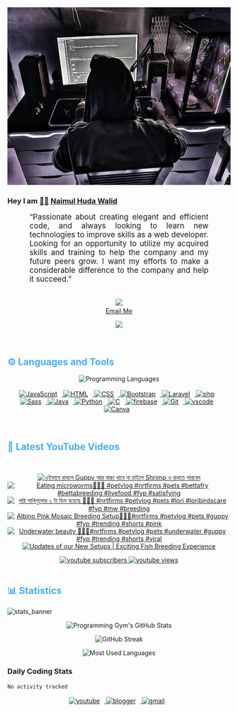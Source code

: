 <!-- ![github_cover_banner](https://www.digitalsolutionservices.com/img/services/web%20development.gif)-->

<div align="center" style="display:block;">
    <img height="400px" width="100%" alt="github cover banner" src="https://raw.githubusercontent.com/NaimulHudaWalid/NaimulHudaWalid/main/272276268_3114779035434264_920860974401480824_n.jpg"/> 
</div>

### Hey I am [👨🏻‍][facebook] [Naimul Huda Walid][youtube]



<p align:"center" style="text-align: justify; margin: 0 50px; font-size: 17px;" >
   “Passionate about creating elegant and efficient code, and always looking to learn new technologies to improve skills as a web developer. Looking for an opportunity to utilize my acquired skills and training to help the company and my future peers grow. I want my efforts to make a considerable difference to the company and help it succeed.”
<br>
<br>
<div align="center">

![](https://visitor-badge.glitch.me/badge?page_id=NaimulHudaWalid)
    <br />
[Email Me](mailto:dev.naimulhuda@gmail.com)
</div>
</p>
<!-- Typing SVG by DenverCoder1 - https://github.com/DenverCoder1/readme-typing-svg -->
<p align="center">
<!--   <a href="https://github.com/DenverCoder1/readme-typing-svg"> -->
    <img src="https://readme-typing-svg.herokuapp.com?color=E22FE4&width=380&height=45&lines=Open-Source+Enthusiast;Learning+In+Public;Empowering+Others;Nice+To+Meet+You+...&center=true"></a>

</p>
<br>
<!-- Languages and Tools -->

<h2 style="color: #44AEFB">⚙️ Languages and Tools</h2>
<div align="center" style="display:block;">
    <img width="100px" alt="Programming Languages" src="https://user-images.githubusercontent.com/78341798/194531121-47b0119a-ce00-439d-b586-125f86acb098.png"/> 
</div>
<br>   
<!-- Icons Resources -->
<!-- https://devicon.dev/ -->
<!-- https://cdn.jsdelivr.net/npm/simple-icons@v3/icons/ -->
<div align="center">
  <a href="https://developer.mozilla.org/en-US/docs/Web/JavaScript" target="_blank" rel="noreferrer">
      <img  alt="JavaScript" height="50px" style="padding-right:10px;" src="https://cdn.jsdelivr.net/gh/devicons/devicon/icons/javascript/javascript-plain.svg"/>
  </a>
  
 
  <a href="https://developer.mozilla.org/en-US/docs/Web/HTML" target="_blank" rel="noreferrer">
      <img  alt="HTML" height="50px" style="padding-right:10px;" src="https://cdn.jsdelivr.net/gh/devicons/devicon/icons/html5/html5-original.svg"/>
  </a>
  <a href="https://developer.mozilla.org/en-US/docs/Web/CSS" target="_blank" rel="noreferrer">
      <img  alt="CSS" height="50px" style="padding-right:10px;" src="https://cdn.jsdelivr.net/gh/devicons/devicon/icons/css3/css3-original.svg"/>
  </a>
  <a href="https://getbootstrap.com/" target="_blank" rel="noreferrer">
      <img  alt="Bootstrap" height="50px" style="padding-right:10px;" src="https://cdn.jsdelivr.net/gh/devicons/devicon/icons/bootstrap/bootstrap-original.svg"/>
  </a> 
  <a href="https://laravel.com/" target="_blank" rel="noreferrer">
      <img  alt="Laravel" height="50px" style="padding-right:10px;" src="https://cdn.jsdelivr.net/gh/devicons/devicon/icons/laravel/laravel-plain.svg"/>
  </a>
  <a href="https://www.php.net/" target="_blank" rel="noreferrer">
      <img  alt="php" height="50px" style="padding-right:10px;" src="https://cdn.jsdelivr.net/gh/devicons/devicon/icons/php/php-original.svg"/>
  </a>
  <a href="https://sass-lang.com/" target="_blank" rel="noreferrer">
      <img  alt="Sass" height="50px" style="padding-right:10px;" src="https://cdn.jsdelivr.net/gh/devicons/devicon/icons/sass/sass-original.svg"/>
  </a>
  <a href="https://www.java.com/en/" target="_blank" rel="noreferrer">
      <img  alt="Java" height="50px" style="padding-right:10px;" src="https://cdn.jsdelivr.net/gh/devicons/devicon/icons/java/java-original.svg"/>
  </a>    
  <a href="https://www.python.org/" target="_blank" rel="noreferrer">
      <img  alt="Python" height="50px" style="padding-right:10px;" src="https://cdn.jsdelivr.net/gh/devicons/devicon/icons/python/python-original.svg"/>
  </a>
  <a href="https://www.cprogramming.com/" target="_blank" rel="noreferrer">
      <img  alt="C" height="50px" style="padding-right:10px;" src="https://cdn.jsdelivr.net/gh/devicons/devicon/icons/c/c-original.svg"/>
  </a>
  
  <a href="https://firebase.google.com/" target="_blank" rel="noreferrer">
      <img  alt="firebase" height="50px" style="padding-right:10px;" src="https://cdn.jsdelivr.net/gh/devicons/devicon/icons/firebase/firebase-plain.svg"/>
  </a>
 
  <a href="https://git-scm.com/" target="_blank" rel="noreferrer">
      <img  alt="Git" height="50px" style="padding-right:10px;" src="https://cdn.jsdelivr.net/gh/devicons/devicon/icons/git/git-original.svg"/>
  </a>
  
  <a href="https://code.visualstudio.com/" target="_blank" rel="noreferrer">
      <img  alt="vscode" height="50px" style="padding-right:10px;"src="https://cdn.jsdelivr.net/gh/devicons/devicon/icons/vscode/vscode-original.svg"/>
  </a>
  <a href="https://www.canva.com/" target="_blank" rel="noreferrer">
      <img  alt="Canva" height="50px" style="padding-right:10px;" src="https://cdn.jsdelivr.net/gh/devicons/devicon/icons/canva/canva-original.svg"/> 
  </a>
</div>
<br>
<br>

<!-- Latest YouTube Videos -->

<h2 style="color: #44AEFB">🎦 Latest YouTube Videos</h2>
<br />

<!-- Resource/Reference: https://github.com/DenverCoder1/github-readme-youtube-cards -->
<div class="youtube videos cards" align="center">

<!-- BEGIN YOUTUBE-CARDS -->
[![এইভাবে রাখলে Guppy আর বাচ্চা খাবে না চাইলে Shrimp ও রাখতে পারবেন](https://ytcards.demolab.com/?id=WN4ZIlMeHEE&title=%E0%A6%8F%E0%A6%87%E0%A6%AD%E0%A6%BE%E0%A6%AC%E0%A7%87+%E0%A6%B0%E0%A6%BE%E0%A6%96%E0%A6%B2%E0%A7%87+Guppy+%E0%A6%86%E0%A6%B0+%E0%A6%AC%E0%A6%BE%E0%A6%9A%E0%A7%8D%E0%A6%9A%E0%A6%BE+%E0%A6%96%E0%A6%BE%E0%A6%AC%E0%A7%87+%E0%A6%A8%E0%A6%BE+%E0%A6%9A%E0%A6%BE%E0%A6%87%E0%A6%B2%E0%A7%87+Shrimp+%E0%A6%93+%E0%A6%B0%E0%A6%BE%E0%A6%96%E0%A6%A4%E0%A7%87+%E0%A6%AA%E0%A6%BE%E0%A6%B0%E0%A6%AC%E0%A7%87%E0%A6%A8&lang=en&timestamp=1715802694&background_color=%230d1117&title_color=%23ffffff&stats_color=%23dedede&max_title_lines=1&width=250&border_radius=5 "এইভাবে রাখলে Guppy আর বাচ্চা খাবে না চাইলে Shrimp ও রাখতে পারবেন")](https://www.youtube.com/watch?v=WN4ZIlMeHEE)
[![Eating microworms💯🖤🔥 #petvlog #nrtfirms #pets #bettafry #bettabreeding #livefood #fyp #satisfying](https://ytcards.demolab.com/?id=YG03XB8QjqM&title=Eating+microworms%F0%9F%92%AF%F0%9F%96%A4%F0%9F%94%A5+%23petvlog+%23nrtfirms+%23pets+%23bettafry+%23bettabreeding+%23livefood+%23fyp+%23satisfying&lang=en&timestamp=1715775349&background_color=%230d1117&title_color=%23ffffff&stats_color=%23dedede&max_title_lines=1&width=250&border_radius=5 "Eating microworms💯🖤🔥 #petvlog #nrtfirms #pets #bettafry #bettabreeding #livefood #fyp #satisfying")](https://www.youtube.com/watch?v=YG03XB8QjqM)
[![লরি পাখিগুলোর ২ টা ডিম হয়েছে 💯🔥🖤 #nrtfirms #petvlog #pets #lori #loribirdscare #fyp #mw #breeding](https://ytcards.demolab.com/?id=vfMYV8Zb57U&title=%E0%A6%B2%E0%A6%B0%E0%A6%BF+%E0%A6%AA%E0%A6%BE%E0%A6%96%E0%A6%BF%E0%A6%97%E0%A7%81%E0%A6%B2%E0%A7%8B%E0%A6%B0+%E0%A7%A8+%E0%A6%9F%E0%A6%BE+%E0%A6%A1%E0%A6%BF%E0%A6%AE+%E0%A6%B9%E0%A7%9F%E0%A7%87%E0%A6%9B%E0%A7%87+%F0%9F%92%AF%F0%9F%94%A5%F0%9F%96%A4+%23nrtfirms+%23petvlog+%23pets+%23lori+%23loribirdscare+%23fyp+%23mw+%23breeding&lang=en&timestamp=1715706098&background_color=%230d1117&title_color=%23ffffff&stats_color=%23dedede&max_title_lines=1&width=250&border_radius=5 "লরি পাখিগুলোর ২ টা ডিম হয়েছে 💯🔥🖤 #nrtfirms #petvlog #pets #lori #loribirdscare #fyp #mw #breeding")](https://www.youtube.com/watch?v=vfMYV8Zb57U)
[![Albino Pink Mosaic Breeding Setup💯🔥🖤#nrtfirms #petvlog #pets #guppy #fyp #trending #shorts #pink](https://ytcards.demolab.com/?id=rroGacGDLfE&title=Albino+Pink+Mosaic+Breeding+Setup%F0%9F%92%AF%F0%9F%94%A5%F0%9F%96%A4%23nrtfirms+%23petvlog+%23pets+%23guppy+%23fyp+%23trending+%23shorts+%23pink&lang=en&timestamp=1715694547&background_color=%230d1117&title_color=%23ffffff&stats_color=%23dedede&max_title_lines=1&width=250&border_radius=5 "Albino Pink Mosaic Breeding Setup💯🔥🖤#nrtfirms #petvlog #pets #guppy #fyp #trending #shorts #pink")](https://www.youtube.com/watch?v=rroGacGDLfE)
[![Underwater beauty 🖤🔥💯#nrtfirms #petvlog #pets #underwater #guppy #fyp #trending #shorts #viral](https://ytcards.demolab.com/?id=KFFy7eetWg0&title=Underwater+beauty+%F0%9F%96%A4%F0%9F%94%A5%F0%9F%92%AF%23nrtfirms+%23petvlog+%23pets+%23underwater+%23guppy+%23fyp+%23trending+%23shorts+%23viral&lang=en&timestamp=1715655143&background_color=%230d1117&title_color=%23ffffff&stats_color=%23dedede&max_title_lines=1&width=250&border_radius=5 "Underwater beauty 🖤🔥💯#nrtfirms #petvlog #pets #underwater #guppy #fyp #trending #shorts #viral")](https://www.youtube.com/watch?v=KFFy7eetWg0)
[![Updates of our New Setups | Exciting Fish Breeding Experience](https://ytcards.demolab.com/?id=Y_8SyWo1cHI&title=Updates+of+our+New+Setups+%7C+Exciting+Fish+Breeding+Experience&lang=en&timestamp=1715651464&background_color=%230d1117&title_color=%23ffffff&stats_color=%23dedede&max_title_lines=1&width=250&border_radius=5 "Updates of our New Setups | Exciting Fish Breeding Experience")](https://www.youtube.com/watch?v=Y_8SyWo1cHI)
<!-- END YOUTUBE-CARDS -->
</div>

<!-- Begin Youtube Buttons -->
<!-- Resource/Reference:  https://github.com/DenverCoder1/custom-icon-badges -->
<div class="youtube buttons" align="center">
    <a href="https://www.youtube.com/channel/UCa3YaFwzSII0kKg3Nads2dQ"  target="_blank">
        <img alt="youtube subscribers" src="https://img.shields.io/youtube/channel/subscribers/UCa3YaFwzSII0kKg3Nads2dQ?logo=youtube&logoColor=red&style=for-the-badge"/>
    </a> 
    <a href="https://www.youtube.com/channel/UCa3YaFwzSII0kKg3Nads2dQ"  target="_blank">
        <img alt="youtube views" src="https://custom-icon-badges.demolab.com/youtube/channel/views/UCa3YaFwzSII0kKg3Nads2dQ?color=%23E05D44&logo=eye&logoColor=white&style=for-the-badge&labelColor=#555555"/>
    </a> 
</div>
<br>
<!-- End Youtube Buttons -->

<!-- Statistics -->

<h2 style="color: #44AEFB">📊 Statistics</h2>

![stats_banner](https://user-images.githubusercontent.com/78341798/194534778-d662496c-ae00-4e8d-ae9b-b90912054e7f.gif)

<!-- Begin Stats Cards -->
<!-- Resources:  -->
<!-- Github & Languages Stats: https://github.com/naimul15-12090/github-readme-stats --> 
<!-- Streak Stats: https://github.com/denvercoder1/github-readme-streak-stats -->
<!-- Change the value after ?username= to your GitHub username. -->
<div class="stats" align="center">

![Programming Gym's GitHub Stats](https://github-readme-stats.vercel.app/api?username=NaimulHudaWalid&hide=stars&count_private=true&show_icons=true&theme=algolia&border_radius=20)

![GitHub Streak](https://streak-stats.demolab.com?user=NaimulHudaWalid&count_private=true&theme=algolia&border_radius=22)

![Most Used Languages](https://github-readme-stats.vercel.app/api/top-langs/?username=NaimulHudaWalid&langs_count=8&layout=compact&show_icons=true&theme=algolia&border_radius=20)
    
<!-- ![Top Langs](https://github-readme-stats.vercel.app/api/top-langs/?username=naimul15-12090&langs_count=8) -->
<!-- [![Top Langs](https://github-readme-stats.vercel.app/api/top-langs/?username=naimul15-12090&layout=compact)](https://github.com/anuraghazra/github-readme-stats)
 -->
    
</div>
<!--  End Stats Cards -->



### Daily Coding Stats
<!--START_SECTION:waka-->

```txt
No activity tracked
```

<!--END_SECTION:waka-->
<!-- Begin Footer -->
<!-- Icons Resources -->
<!-- https://devicon.dev/ -->
<div class="footer" align="center" style="margin:15px;">
    <a href="https://www.youtube.com/channel/UCa3YaFwzSII0kKg3Nads2dQ" target="_blank">
        <img  style="margin:0 10px 10px 0;" src="https://user-images.githubusercontent.com/78341798/194531650-698ef1b1-9cbd-4b4f-96ef-5a2ec4b5d7e6.svg" alt="youtube" width="40px"/>
    </a>
    <a href="https://www.linkedin.com/in/naimulhudawalid/" target="_blank">
        <img style="margin:0 10px 10px 0;" src="https://user-images.githubusercontent.com/78341798/194531458-b5dfeb1b-bad5-4dfa-909a-2e402262db9a.svg" alt="blogger" width="40px"/>
    </a>
    <a href="mailto:dev.naimulhuda@gmail.com" target="_blank">
        <img style="margin:0 10px 10px 0;" src="https://user-images.githubusercontent.com/78341798/194531383-ddb2b774-5bb9-491c-b601-4a4a7d9792fb.svg" alt="gmail" width="40px"/>
    </a>
</div>
<!-- End Footer -->

[youtube]: https://www.youtube.com/channel/UCa3YaFwzSII0kKg3Nads2dQ
[facebook]: https://www.facebook.com/profile.php?id=100007065945838
